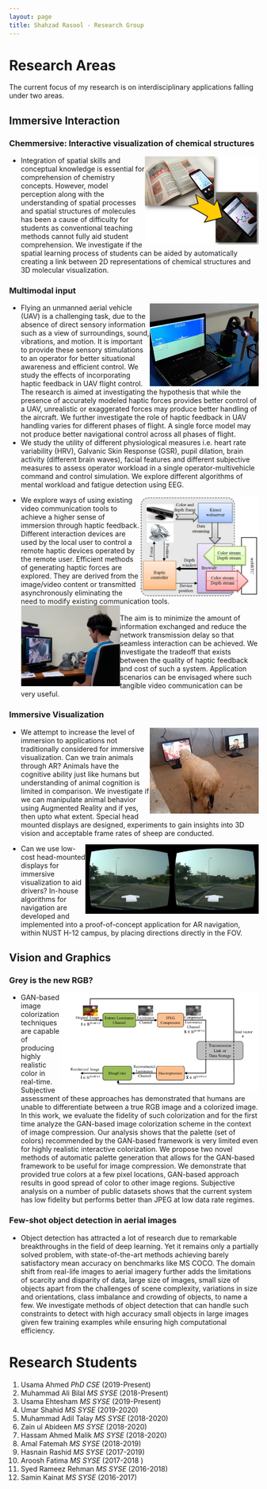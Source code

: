 ```yaml
---
layout: page
title: Shahzad Rasool - Research Group
---
```

# Research Areas

The current focus of my research is on interdisciplinary applications falling under two areas.

## Immersive Interaction  
### Chemmersive: Interactive visualization of chemical structures  

   <img align="right" width="230" src="../images/chemmersive.png">  

   * Integration of spatial skills and conceptual knowledge is essential for comprehension of chemistry concepts. However, model perception along with the understanding of spatial processes and spatial structures of molecules has been a cause of difficulty for students as conventional teaching methods cannot fully aid student comprehension. We investigate if the spatial learning process of   students can be aided by automatically creating a link between 2D representations of chemical structures and 3D molecular visualization. 

### Multimodal input  
 
   <img align="right" width="220" src="../images/hapticUAV.png">  

   * Flying an unmanned aerial vehicle (UAV) is a challenging task, due to the absence of direct sensory information such as a view of surroundings, sound, vibrations, and motion. It is important to provide these sensory stimulations to an operator for better situational awareness and efficient control. We study the effects of incorporating haptic feedback in UAV flight control. The research is aimed at investigating the hypothesis that while the presence of accurately modeled haptic forces provides better control of a UAV, unrealistic or exaggerated forces may produce better handling of the aircraft. We further investigate the role of haptic feedback in UAV handling varies for different phases of flight. A single force model may not produce better navigational control across all phases of flight.  
   * We study the utility of different physiological measures i.e. heart rate variability (HRV), Galvanic Skin Response (GSR), pupil dilation, brain activity (different brain waves), facial features and different subjective measures to assess operator workload in a single operator-multivehicle command and control simulation. We explore different algorithms of mental workload and fatigue detection using EEG.  

   <img align="right" width="240" src="../images/tangibleVideoFlow.jpg">  

   * We explore ways of using existing video communication tools to achieve a higher sense of immersion through haptic feedback. Different interaction devices are used by the local user to control a remote haptic devices operated by the remote user. Efficient methods of generating haptic forces are explored. They are derived from the image/video content or transmitted asynchronously eliminating the need to modify existing communication tools.  
     <img align="left" width="200" src="../images/tangibleVideoDemo.png">  
     The aim is to minimize the amount of information exchanged and reduce the network transmission delay so that seamless interaction can be achieved. We investigate the tradeoff that exists between the quality of haptic feedback and cost of such a system. Application scenarios can be envisaged where such tangible video communication can be very useful.  
<p></p>  

### Immersive Visualization   
 
   <img align="right" width="220" src="../images/sheep.png">  

   * We attempt to increase the level of immersion to applications not traditionally considered for immersive visualization. Can we train animals through AR? Animals have the cognitive ability just like humans but understanding of animal cognition is limited in comparison. We investigate if we can manipulate animal behavior using Augmented Reality and if yes, then upto what extent. Special head mounted displays are designed, experiments to gain insights into 3D vision and acceptable frame rates of sheep are conducted.  

   <img align="right" width="350" src="../images/NUSTNav.png">  

   * Can we use low-cost head-mounted displays for immersive visualization to aid drivers? In-house algorithms for navigation are developed and implemented into a proof-of-concept application for AR navigation, within NUST H-12 campus, by placing directions directly in the FOV.  
<p></p>  

## Vision and Graphics  
### Grey is the new RGB?  

   <img align="right" width="400" src="../images/GANCompress.png">  

   * GAN-based image colorization techniques are capable of producing highly realistic color in real-time. Subjective assessment of these approaches has demonstrated that humans are unable to differentiate between a true RGB image and a colorized image. In this work, we evaluate the fidelity of such colorization and for the first time analyze the GAN-based image colorization scheme in the context of image compression. Our analysis shows that the palette (set of colors) recommended by the GAN-based framework is very limited even for highly realistic interactive colorization. We propose two novel methods of automatic palette generation that allows for the GAN-based framework to be useful for image compression. We demonstrate that provided true colors at a few pixel locations, GAN-based approach results in good spread of color to other image regions. Subjective analysis on a number of public datasets shows that the current system has low fidelity but performs better than JPEG at low data rate regimes.  

### Few-shot object detection in aerial images  
   * Object detection has attracted a lot of research due to remarkable breakthroughs in the field of deep learning. Yet it remains only a partially solved problem, with state-of-the-art methods achieving barely satisfactory mean accuracy on benchmarks like MS COCO. The domain shift from real-life images to aerial imagery further adds the limitations of scarcity and disparity of data, large size of images, small size of objects apart from the challenges of scene complexity, variations in size and orientations, class imbalance and crowding of objects, to name a few. We investigate methods of object detection that can handle such constraints to detect with high accuracy small objects in large images given few training examples while ensuring high computational efficiency.

# Research Students
  1. Usama Ahmed _PhD CSE_	(2019-Present)
  2. Muhammad Ali Bilal	_MS SYSE_ (2018-Present)
  3. Usama Ehtesham _MS SYSE_ (2019-Present)
  4. Umar Shahid _MS SYSE_ (2019-2020)
  5. Muhammad Adil Talay _MS SYSE_ (2018-2020)
  6. Zain ul Abideen _MS SYSE_ (2018-2020)
  7. Hassam Ahmed Malik	_MS SYSE_ (2018-2020)
  8. Amal Fatemah _MS SYSE_ (2018-2019)
  9. Hasnain Rashid _MS SYSE_ (2017-2019)
  10. Aroosh Fatima _MS SYSE_ (2017-2018 )
  11. Syed Rameez Rehman _MS SYSE_ (2016-2018)
  12. Samin Kainat _MS SYSE_ (2016-2017)
